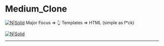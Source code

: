 # Medium_Clone


[![N|Solid](https://www.fullstackpython.com/img/logos/django.png)](https://nodesource.com/products/nsolid)
Major Focus => 👆
Templates   => HTML (simple as f*ck)


[![N|Solid]()](https://nodesource.com/products/nsolid)

***
